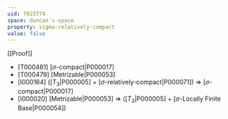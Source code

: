 ```yaml
---
uid: T023774
space: duncan's-space
property: sigma-relatively-compact
value: false
---
```

[[Proof]]

* [T000481] [$\sigma$-compact|P000017]
* [T000479] [Metrizable|P000053]
* [I000164] ([$T_3$|P000005] + [$\sigma$-relatively-compact|P000071]) => [$\sigma$-compact|P000017]
* [I000020] [Metrizable|P000053] => ([$T_3$|P000005] + [$\sigma$-Locally Finite Base|P000054])

